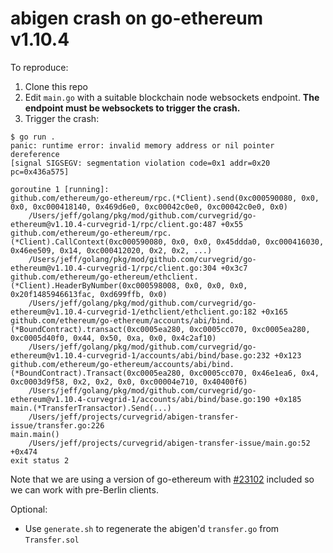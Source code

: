 # abigen crash on go-ethereum v1.10.4

To reproduce:
1. Clone this repo
2. Edit `main.go` with a suitable blockchain node websockets endpoint. **The endpoint must be websockets to trigger the crash.**
3. Trigger the crash:
```
$ go run .
panic: runtime error: invalid memory address or nil pointer dereference
[signal SIGSEGV: segmentation violation code=0x1 addr=0x20 pc=0x436a575]

goroutine 1 [running]:
github.com/ethereum/go-ethereum/rpc.(*Client).send(0xc000590080, 0x0, 0x0, 0xc000418140, 0x469d6e0, 0xc00042c0e0, 0xc00042c0e0, 0x0)
	/Users/jeff/golang/pkg/mod/github.com/curvegrid/go-ethereum@v1.10.4-curvegrid-1/rpc/client.go:487 +0x55
github.com/ethereum/go-ethereum/rpc.(*Client).CallContext(0xc000590080, 0x0, 0x0, 0x45ddda0, 0xc000416030, 0x46ee509, 0x14, 0xc000412020, 0x2, 0x2, ...)
	/Users/jeff/golang/pkg/mod/github.com/curvegrid/go-ethereum@v1.10.4-curvegrid-1/rpc/client.go:304 +0x3c7
github.com/ethereum/go-ethereum/ethclient.(*Client).HeaderByNumber(0xc000598008, 0x0, 0x0, 0x0, 0x20f1485946613fac, 0xd699ffb, 0x0)
	/Users/jeff/golang/pkg/mod/github.com/curvegrid/go-ethereum@v1.10.4-curvegrid-1/ethclient/ethclient.go:182 +0x165
github.com/ethereum/go-ethereum/accounts/abi/bind.(*BoundContract).transact(0xc0005ea280, 0xc0005cc070, 0xc0005ea280, 0xc0005d40f0, 0x44, 0x50, 0xa, 0x0, 0x4c2af10)
	/Users/jeff/golang/pkg/mod/github.com/curvegrid/go-ethereum@v1.10.4-curvegrid-1/accounts/abi/bind/base.go:232 +0x123
github.com/ethereum/go-ethereum/accounts/abi/bind.(*BoundContract).Transact(0xc0005ea280, 0xc0005cc070, 0x46e1ea6, 0x4, 0xc0003d9f58, 0x2, 0x2, 0x0, 0xc00004e710, 0x40400f6)
	/Users/jeff/golang/pkg/mod/github.com/curvegrid/go-ethereum@v1.10.4-curvegrid-1/accounts/abi/bind/base.go:190 +0x185
main.(*TransferTransactor).Send(...)
	/Users/jeff/projects/curvegrid/abigen-transfer-issue/transfer.go:226
main.main()
	/Users/jeff/projects/curvegrid/abigen-transfer-issue/main.go:52 +0x474
exit status 2
```

Note that we are using a version of go-ethereum with [#23102](https://github.com/ethereum/go-ethereum/pull/23102) included so we can work with pre-Berlin clients.

Optional:
- Use `generate.sh` to regenerate the abigen'd `transfer.go` from `Transfer.sol`